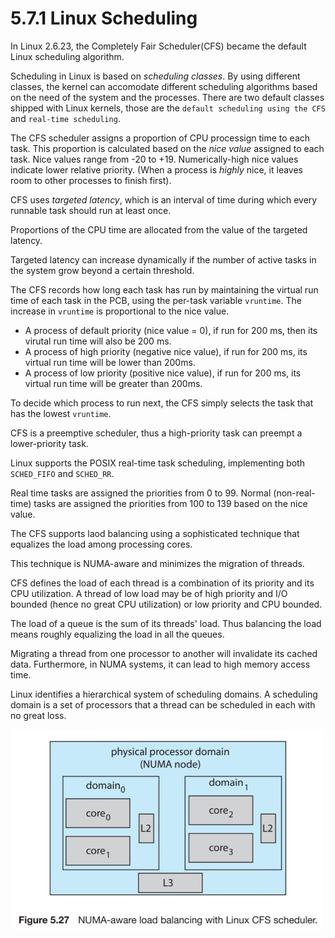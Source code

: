 # 5.7.1 Linux Scheduling

In Linux 2.6.23, the Completely Fair Scheduler(CFS) became the default Linux scheduling algorithm.

Scheduling in Linux is based on _scheduling classes_. By using different classes, the kernel can accomodate different scheduling algorithms based on the need of the system and the processes. There are two default classes shipped with Linux kernels, those are the `default scheduling using the CFS` and `real-time scheduling`. 

The CFS scheduler assigns a proportion of CPU processign time to each task. This proportion is calculated based on the _nice value_ assigned to each task. Nice values range from -20 to +19.
Numerically-high nice values indicate lower relative priority.
(When a process is _highly_ nice, it leaves room to other processes to finish first).

CFS uses _targeted latency_, which is an interval of time during which every runnable task should run at least once.

Proportions of the CPU time are allocated from the value of the targeted latency.

Targeted latency can increase dynamically if the number of active tasks in the system grow beyond a certain threshold.

The CFS records how long each task has run by maintaining the virtual run time of each task in the PCB, using the per-task variable `vruntime`. The increase in `vruntime` is proportional to the nice value. 

* A process of default priority (nice value = 0), if run for 200 ms, then its virutal run time will also be 200 ms.
* A process of high priority (negative nice value), if run for 200 ms, its virtual run time will be lower than 200ms.
* A process of low priority (positive nice value), if run for 200 ms, its virtual run time will be greater than 200ms.

To  decide which process to run next, the CFS simply selects the task that has the lowest `vruntime`. 

CFS is a preemptive scheduler, thus a high-priority task can preempt a lower-priority task.

Linux supports the POSIX real-time task scheduling, implementing both `SCHED_FIFO` and `SCHED_RR`. 

Real time tasks are assigned the priorities from 0 to 99. Normal (non-real-time) tasks are assigned the priorities from 100 to 139 based on the nice value.

The CFS supports laod balancing using a sophisticated technique that equalizes the load among processing cores.

This technique is NUMA-aware and minimizes the migration of threads.

CFS defines the load of each thread is a combination of its priority and its CPU utilization. A thread of low load may be of high priority and I/O bounded (hence no great CPU utilization) or low priority and CPU bounded.

The load of a queue is the sum of its threads' load. Thus balancing the load means roughly equalizing the load in all the queues.

Migrating a thread from one processor to another will invalidate its cached data. Furthermore, in NUMA systems, it can lead to high memory access time.

Linux identifies a hierarchical system of scheduling domains. A scheduling domain is a set of processors that a thread can be scheduled in each with no great loss.

<img src="../imgs/5.27.jpg" width=500 alt="Figure 5.27 in the textbook">